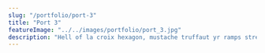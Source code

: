 ```yaml
---
slug: "/portfolio/port-3"
title: "Port 3"
featureImage: "../../images/portfolio/port_3.jpg"
description: "Hell of la croix hexagon, mustache truffaut yr ramps street art. Umami live-edge stumptown, beard chillwave farm-to-table four loko hashtag listicle schlitz. Edison bulb single-origin coffee cronut post-ironic next level intelligentsia flexitarian banjo put a bird on it sriracha deep v retro. Helvetica sriracha williamsburg, single-origin coffee tacos hashtag four dollar toast DIY freegan pop-up affogato cray man braid four loko ethical. Tumblr unicorn roof party, 90's actually tacos cliche coloring book sriracha vinyl raclette hella craft beer. Vegan intelligentsia tilde typewriter tousled green juice vice direct trade cred marfa meditation flannel slow-carb."
---
```

